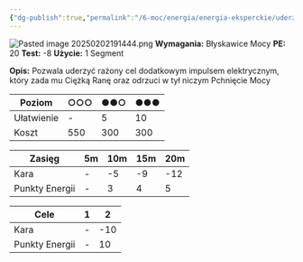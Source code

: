 ```yaml
---
{"dg-publish":true,"permalink":"/6-moc/energia/energia-eksperckie/uderzenie-blyskawicy/","dgPassFrontmatter":true}
---
```


![Pasted image 20250202191444.png](/img/user/6%20Obrazy/Pasted%20image%2020250202191444.png)
**Wymagania:** Błyskawice Mocy
**PE:** 20
**Test:** -8
**Użycie:** 1 Segment

**Opis:** Pozwala uderzyć rażony cel dodatkowym impulsem elektrycznym, który zada mu Ciężką Ranę oraz odrzuci w tył niczym Pchnięcie Mocy

| Poziom     | ○○○ | ●●○ | ●●● |
| ---------- | --- | --- | --- |
| Ułatwienie | -   | 5   | 10  |
| Koszt      | 550 | 300 | 300 |

| Zasięg         | 5m  | 10m | 15m | 20m |
| -------------- | --- | --- | --- | --- |
| Kara           | -   | -5  | -9  | -12 |
| Punkty Energii | -   | 3   | 4   | 5   |

| Cele           | 1   | 2   |
| -------------- | --- | --- |
| Kara           | -   | -10 |
| Punkty Energii | -   | 10  |